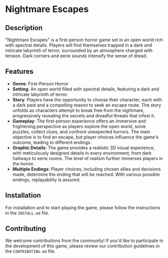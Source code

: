 # Nightmare Escapes

## Description
"Nightmare Escapes" is a first-person horror game set in an open world rich with spectral details. Players will find themselves trapped in a dark and intricate labyrinth of terror, surrounded by an atmosphere charged with tension. Dark corners and eerie sounds intensify the sense of dread.

## Features
- **Genre**: First-Person Horror
- **Setting**: An open world filled with spectral details, featuring a dark and intricate labyrinth of terror.
- **Story**: Players have the opportunity to choose their character, each with a dark past and a compelling reason to seek an escape route. The story unfolds as characters attempt to break free from the nightmare, progressively revealing the secrets and dreadful threats that infest it.
- **Gameplay**: The first-person experience offers an immersive and frightening perspective as players explore the open world, solve puzzles, collect clues, and confront unexpected horrors. The main objective is to find an escape, but player choices influence the game's outcome, leading to different endings.
- **Graphic Details**: The game provides a realistic 3D visual experience, with meticulously designed details in every environment, from dark hallways to eerie rooms. The level of realism further immerses players in the horror.
- **Multiple Endings**: Player choices, including chosen allies and decisions made, determine the ending that will be reached. With various possible endings, replayability is assured.

## Installation
For installation and to start playing the game, please follow the instructions in the `INSTALL.md` file.

## Contributing
We welcome contributions from the community! If you'd like to participate in the development of this game, please review our contribution guidelines in the `CONTRIBUTING.md` file.

